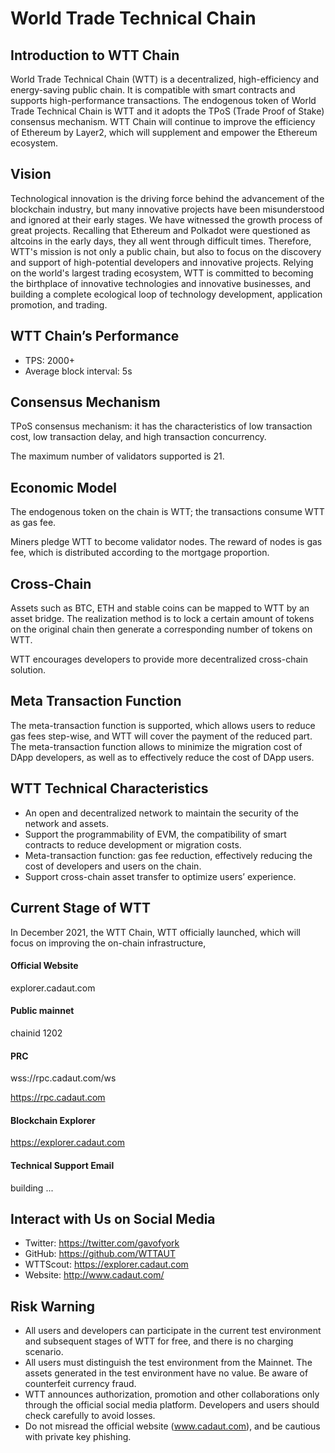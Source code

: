 # World Trade Technical Chain

## Introduction to WTT Chain
World Trade Technical Chain (WTT) is a decentralized, high-efficiency and energy-saving public chain. It is compatible with smart contracts and supports high-performance transactions. The endogenous token of World Trade Technical Chain is WTT and it adopts the TPoS (Trade Proof of Stake) consensus mechanism. WTT Chain will continue to improve the efficiency of Ethereum by Layer2, which will supplement and empower the Ethereum ecosystem.


## Vision
Technological innovation is the driving force behind the advancement of the blockchain industry, but many innovative projects have been misunderstood and ignored at their early stages. We have witnessed the growth process of great projects. Recalling that Ethereum and Polkadot were questioned as altcoins in the early days, they all went through difficult times. Therefore, WTT's mission is not only a public chain, but also to focus on the discovery and support of high-potential developers and innovative projects. Relying on the world's largest trading ecosystem, WTT is committed to becoming the birthplace of innovative technologies and innovative businesses, and building a complete ecological loop of technology development, application promotion, and trading.

## WTT Chain’s Performance
- TPS: 2000+
- Average block interval: 5s

## Consensus Mechanism
TPoS consensus mechanism: it has the characteristics of low transaction cost, low transaction delay, and high transaction concurrency.

The maximum number of validators supported is 21.

## Economic Model 
The endogenous token on the chain is WTT; the transactions consume WTT as gas fee.

Miners pledge WTT to become validator nodes. The reward of nodes is gas fee, which is distributed according to the mortgage proportion. 

## Cross-Chain
Assets such as BTC, ETH and stable coins can be mapped to WTT by an asset bridge. The realization method is to lock a certain amount of tokens on the original chain then generate a corresponding number of tokens on WTT. 

WTT encourages developers to provide more decentralized cross-chain solution.  

## Meta Transaction Function
The meta-transaction function is supported, which allows users to reduce gas fees step-wise, and WTT will cover the payment of the reduced part. The meta-transaction function allows to minimize the migration cost of DApp developers, as well as to effectively reduce the cost of DApp users.

## WTT Technical Characteristics
- An open and decentralized network to maintain the security of the network and assets.
- Support the programmability of EVM, the compatibility of smart contracts to reduce development or migration costs.
- Meta-transaction function: gas fee reduction, effectively reducing the cost of developers and users on the chain.
- Support cross-chain asset transfer to optimize users’ experience.


## Current Stage of WTT
In December 2021, the WTT Chain, WTT officially launched, which will focus on improving the on-chain infrastructure,

#### Official Website
explorer.cadaut.com

#### Public mainnet
chainid 1202

#### PRC

wss://rpc.cadaut.com/ws

https://rpc.cadaut.com

#### Blockchain Explorer

https://explorer.cadaut.com


#### Technical Support Email

building ...

## Interact with Us on Social Media

- Twitter: https://twitter.com/gavofyork
- GitHub: https://github.com/WTTAUT
- WTTScout: https://explorer.cadaut.com
- Website: http://www.cadaut.com/


## Risk Warning
- All users and developers can participate in the current test environment and subsequent stages of WTT for free, and there is no charging scenario.
- All users must distinguish the test environment from the Mainnet. The assets generated in the test environment have no value. Be aware of counterfeit currency fraud.
- WTT announces authorization, promotion and other collaborations only through the official social media platform. Developers and users should check carefully to avoid losses.
- Do not misread the official website (www.cadaut.com), and be cautious with private key phishing.
